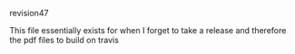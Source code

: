 revision47

This file essentially exists for when I forget to take a release and therefore the pdf files to build on travis
